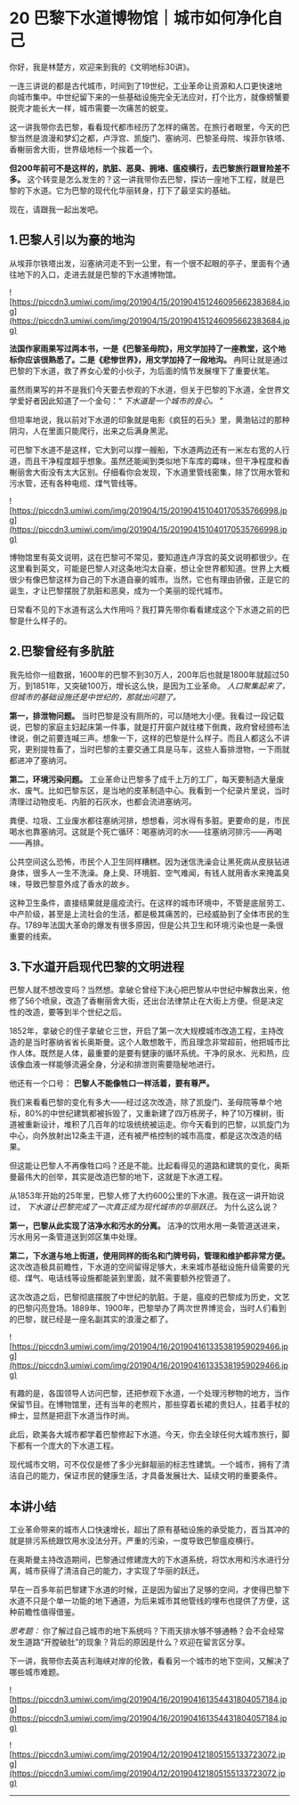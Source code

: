 # 20 巴黎下水道博物馆｜城市如何净化自己

你好，我是林楚方，欢迎来到我的《文明地标30讲》。

一连三讲说的都是古代城市，时间到了19世纪，工业革命让资源和人口更快速地向城市集中。中世纪留下来的一些基础设施完全无法应对，打个比方，就像螃蟹要脱壳才能长大一样，城市需要一次痛苦的蜕变。

这一讲我带你去巴黎，看看现代都市经历了怎样的痛苦。在旅行者眼里，今天的巴黎当然是浪漫和梦幻之都，卢浮宫、凯旋门、塞纳河、巴黎圣母院、埃菲尔铁塔、香榭丽舍大街，世界级地标一个挨着一个。

 **但200年前可不是这样的，肮脏、恶臭、拥堵、瘟疫横行，去巴黎旅行跟冒险差不多。** 这个转变是怎么发生的？这一讲我带你去巴黎，探访一座地下工程，就是巴黎的下水道。它为巴黎的现代化华丽转身，打下了最坚实的基础。

现在，请跟我一起出发吧。

## 1.巴黎人引以为豪的地沟

从埃菲尔铁塔出发，沿塞纳河走不到一公里，有一个很不起眼的亭子，里面有个通往地下的入口，走进去就是巴黎的下水道博物馆。

![https://piccdn3.umiwi.com/img/201904/15/201904151246095662383684.jpg](https://piccdn3.umiwi.com/img/201904/15/201904151246095662383684.jpg)

 **法国作家雨果写过两本书，一是《巴黎圣母院》，用文学加持了一座教堂，这个地标你应该很熟悉了。二是《悲惨世界》，用文学加持了一段地沟。** 冉阿让就是通过巴黎的下水道，救了养女心爱的小伙子，为后面的情节发展埋下了重要伏笔。

虽然雨果写的并不是我们今天要去参观的下水道，但关于巴黎的下水道，全世界文学爱好者因此知道了一个金句：“ *下水道是一个城市的良心。* ” 

但坦率地说，我以前对下水道的印象就是电影《疯狂的石头》里，黄渤钻过的那种阴沟，人在里面只能爬行，出来之后满身黑泥。

可巴黎下水道不是这样，它大到可以撑一艘船，下水道两边还有一米左右宽的人行道，而且干净程度超乎想象。虽然还能闻到类似地下车库的霉味，但干净程度和香榭丽舍大街没有太大区别。仔细看你会发现，下水道里管线密集，除了饮用水管和污水管，还有各种电缆、煤气管线等。

![https://piccdn3.umiwi.com/img/201904/15/201904151040170535766998.jpg](https://piccdn3.umiwi.com/img/201904/15/201904151040170535766998.jpg)

博物馆里有英文说明，这在巴黎可不常见，要知道连卢浮宫的英文说明都很少。在这里看到英文，可能是巴黎人对这条地沟太自豪，想让全世界都知道。世界上大概很少有像巴黎这样为自己的下水道自豪的城市。当然，它也有理由骄傲，正是它的诞生，才让巴黎摆脱了肮脏和恶臭，成为一个美丽的现代城市。

日常看不见的下水道有这么大作用吗？我打算先带你看看建成这个下水道之前的巴黎是什么样子的。 

## 2.巴黎曾经有多肮脏

我先给你一组数据，1600年的巴黎不到30万人，200年后也就是1800年就超过50万，到1851年，又突破100万，增长这么快，是因为工业革命。 *人口聚集起来了，但城市的基础设施还是中世纪的，那就出问题了。*

 **第一，排泄物问题。** 当时巴黎是没有厕所的，可以随地大小便。我看过一段记载说，巴黎的家庭主妇起床第一件事，就是打开窗户就往楼下倒粪，政府曾经颁布法律说，倒之前要连喊三声。想象一下，这样的巴黎是什么样子。而且人都这么不讲究，更别提牲畜了，当时巴黎的主要交通工具是马车，这些人畜排泄物，一下雨就都进冲了塞纳河。

 **第二，环境污染问题。** 工业革命让巴黎多了成千上万的工厂，每天要制造大量废水、废气。比如巴黎东区，是当地的皮革制造中心。我看到一个纪录片里说，当时清理过动物皮毛、内脏的石灰水，也都会流进塞纳河。

粪便、垃圾、工业废水都往塞纳河排，想想看，河水得有多脏。更要命的是，市民喝水也靠塞纳河。这就是个死亡循环：喝塞纳河的水——往塞纳河排污——再喝——再排。

公共空间这么恐怖，市民个人卫生同样糟糕。因为迷信洗澡会让黑死病从皮肤钻进身体，很多人一生不洗澡。身上臭、环境脏、空气难闻，有钱人就用香水来掩盖臭味，导致巴黎意外成了香水的故乡。

这种卫生条件，直接结果就是瘟疫流行。在这样的城市环境中，不管是底层劳工、中产阶级，甚至是上流社会的生活，都是极其痛苦的，已经威胁到了全体市民的生存。1789年法国大革命的爆发有很多原因，但是公共卫生和环境污染也是一条很重要的线索。

## 3.下水道开启现代巴黎的文明进程

巴黎人就不想改变吗？当然想。拿破仑曾经下决心把巴黎从中世纪中解救出来，他修了56个喷泉，改造了香榭丽舍大街，还出台法律禁止在大街上方便。但是决定性的改造，要等到半个世纪之后。

1852年，拿破仑的侄子拿破仑三世，开启了第一次大规模城市改造工程，主持改造的是当时塞纳省省长奥斯曼。这个人敢想敢干，而且理念非常超前，他把城市比作人体。既然是人体，最重要的是要有健康的循环系统。干净的泉水、光和热，应该像血液一样能够流遍全身，分泌和排泄则需要隐秘地进行。

他还有一个口号： **巴黎人不能像牲口一样活着，要有尊严。**

我们来看看巴黎的变化有多大——经过这次改造，除了凯旋门、圣母院等单个地标，80%的中世纪建筑都被拆毁了，又重新建了四万栋房子，种了10万棵树，街道被重新设计，堆积了几百年的垃圾统统被运走。你今天看到的巴黎，以凯旋门为中心，向外放射出12条主干道，还有被严格控制的城市高度，都是这次改造的结果。

但这能让巴黎人不再像牲口吗？还是不能。比起看得见的道路和建筑的变化，奥斯曼最伟大的创举，其实是改造巴黎的地下，这就是下水道工程。

从1853年开始的25年里，巴黎人修了大约600公里的下水道。我在这一讲开始说过， *下水道让巴黎完成了一次真正成为现代城市的华丽跃迁。* 为什么这么说？

 **第一，巴黎从此实现了洁净水和污水的分离。** 洁净的饮用水用一条管道送进来，污水用另一条管道送到郊区集中处理。

 **第二，下水道与地上街道，使用同样的街名和门牌号码，管理和维护都非常方便。** 这次改造极具前瞻性，下水道的空间留得足够大，未来城市基础设施升级需要的光缆、煤气、电话线等设施都能装到里面，就不需要额外挖管道了。

这次改造之后，巴黎彻底摆脱了中世纪的肮脏。于是，瘟疫的巴黎成为历史，文艺的巴黎闪亮登场。1889年、1900年，巴黎举办了两次世界博览会，当时人们看到的巴黎，就已经是一座名副其实的浪漫之都了。

![https://piccdn3.umiwi.com/img/201904/16/201904161335381959029466.jpg](https://piccdn3.umiwi.com/img/201904/16/201904161335381959029466.jpg)

有趣的是，各国领导人访问巴黎，还把参观下水道，一个处理污秽物的地方，当作保留节目。在博物馆里，还有当年的老照片，那些穿着长裙的贵妇人，拄着手杖的绅士，显然是把逛下水道当作时尚。

此后，欧美各大城市都学着巴黎修起下水道。今天，你去全球任何大城市旅行，脚下都有一个庞大的下水道工程。

现代城市文明，可不仅仅是修了多少光鲜靓丽的标志性建筑。一个城市，拥有了清洁自己的能力，保证市民的健康生活，才具备发展壮大、延续文明的重要条件。

## 本讲小结

工业革命带来的城市人口快速增长，超出了原有基础设施的承受能力，首当其冲的就是排污系统跟饮用水没法分开。严重的污染，一度导致巴黎瘟疫横行。

在奥斯曼主持改造期间，巴黎通过修建庞大的下水道系统，将饮水用和污水进行分离，城市获得了清洁自己的能力，才实现了华丽的跃迁。

早在一百多年前巴黎建下水道的时候，正是因为留出了足够的空间，才使得巴黎下水道不只是个单一功能的地下通道，为后来城市其他管线的埋布也提供了方便，这种前瞻性值得借鉴。

 *思考题：* 你了解过自己城市的地下系统吗？下雨天排水够不够通畅？会不会经常发生道路“开膛破肚”的现象？背后的原因是什么？欢迎在留言区分享。

下一讲，我带你去英吉利海峡对岸的伦敦，看看另一个城市的地下空间，又解决了哪些城市难题。

![https://piccdn3.umiwi.com/img/201904/16/201904161354431804057184.jpg](https://piccdn3.umiwi.com/img/201904/16/201904161354431804057184.jpg)

![https://piccdn3.umiwi.com/img/201904/12/201904121805155133723072.jpg](https://piccdn3.umiwi.com/img/201904/12/201904121805155133723072.jpg)

---
